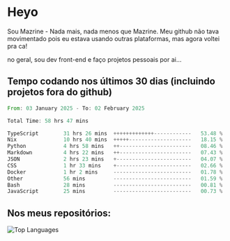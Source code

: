# Heyo

Sou Mazrine - Nada mais, nada menos que Mazrine.
Meu github não tava movimentado pois eu estava usando outras plataformas, mas agora voltei pra ca!

no geral, sou dev front-end e faço projetos pessoais por ai...


## Tempo codando nos últimos 30 dias (incluindo projetos fora do github)
<!--START_SECTION:waka-->

```rust
From: 03 January 2025 - To: 02 February 2025

Total Time: 58 hrs 47 mins

TypeScript        31 hrs 26 mins  +++++++++++++------------   53.48 %
Nix               10 hrs 40 mins  +++++--------------------   18.15 %
Python            4 hrs 58 mins   ++-----------------------   08.46 %
Markdown          4 hrs 22 mins   ++-----------------------   07.43 %
JSON              2 hrs 23 mins   +------------------------   04.07 %
CSS               1 hr 33 mins    +------------------------   02.66 %
Docker            1 hr 2 mins     -------------------------   01.78 %
Other             56 mins         -------------------------   01.59 %
Bash              28 mins         -------------------------   00.81 %
JavaScript        25 mins         -------------------------   00.73 %
```

<!--END_SECTION:waka-->

<!--
**Mazrine/Mazrine** is a ✨ _special_ ✨ repository because its `README.md` (this file) appears on your GitHub profile.

Here are some ideas to get you started:

- 🔭 I’m currently working on ...
- 🌱 I’m currently learning ...
- 👯 I’m looking to collaborate on ...
- 🤔 I’m looking for help with ...
- 💬 Ask me about ...
- 📫 How to reach me: ...
- 😄 Pronouns: ...
- ⚡ Fun fact: ...
-->


## Nos meus repositórios:

![Top Languages](https://github-readme-stats.vercel.app/api/top-langs/?username=mazrine&theme=tokyonight&layout=donut&langs_count=10&locale=pt-br)
